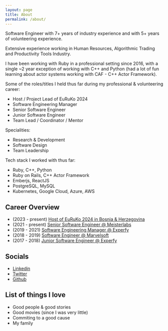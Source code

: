 ```yaml
---
layout: page
title: About
permalink: /about/
---
```


Software Engineer with 7+ years of industry experience and with 5+ years of volunteering experience.

Extensive experience working in Human Resources, Algorithmic Trading and Productivity Tools Industry.

I have been working with Ruby in a professional setting since 2016, with a single ~2 year exception of working with C++ and Python (had a lot of fun learning about actor systems working with CAF - C++ Actor Framework).

Some of the roles/titles I held thus far during my professional & volunteering career:
- Host / Project Lead of EuRuKo 2024
- Software Engineering Manager
- Senior Software Engineer
- Junior Software Engineer
- Team Lead / Coordinator / Mentor

Specialities:
- Research & Development
- Software Design
- Team Leadership

Tech stack I worked with thus far:
- Ruby, C++, Python
- Ruby on Rails, C++ Actor Framework
- Emberjs, ReactJS
- PostgreSQL, MySQL
- Kubernetes, Google Cloud, Azure, AWS

## Career Overview

- (2023 - present) [Host of EuRuKo 2024 in Bosnia & Herzegovina](https://2024.euruko.org)
- (2021 - present) [Senior Software Engineer @ Meisterlabs](https://www.meisterlabs.com/)
- (2019 - 2021) [Software Engineering Manager @ Experfy](https://www.experfy.com/)
- (2018 - 2019) [Software Engineer @ Marvelsoft](https://marvelsoft.net/)
- (2017 - 2018) [Junior Software Engineer @ Experfy](https://www.experfy.com/)

## Socials

- [Linkedin](https://www.linkedin.com/in/muhamed-isabegovic/)
- [Twitter](https://twitter.com/m_isabegovic)
- [Github](https://github.com/misabegovic)

## List of things I love

- Good people & good stories
- Good movies (since I was very little)
- Commiting to a good cause
- My family

